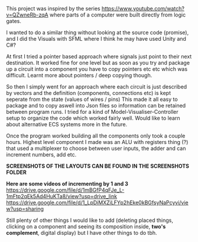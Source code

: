 This project was inspired by the series https://www.youtube.com/watch?v=QZwneRb-zqA where parts of a computer were built directly from logic gates.

I wanted to do a similar thing without looking at the source code (promise), and I did the Visuals with SFML where I think he may have used Unity and C#?

At first I tried a pointer based approach where signals just point to their next destination. It worked fine for one level but as soon as you try and package up a circuit into 
a component you have to copy pointers etc etc which was difficult. Learnt more about pointers / deep copying though.

So then I simply went for an approach where each circuit is just described by vectors and the definition (components, connections etc) is kept seperate from the state (values of wires / pins)
This made it all easy to package and to copy aswell into Json files so information can be retained between program runs.
I tried for a kind of Model-Visualiser-Controller setup to organize the code which worked fairly well. Would like to learn about alternative ECS systems more in the future.

Once the program worked building all the components only took a couple hours.
Highest level component I made was an ALU with registers thing (?) that used a multiplexer to choose between user inputs, the adder and can 
increment numbers, add etc.

**SCREENSHOTS OF THE LAYOUTS CAN BE FOUND IN THE SCREENSHOTS FOLDER**

**Here are some videos of incrementing by 1 and 3**
https://drive.google.com/file/d/1mBGfP4qFJe_L-1mFtp2qEk5Ad4HuKTa8/view?usp=drive_link
https://drive.google.com/file/d/1_LpDiMXZiLFYp2hEke0kBGfsyNaPcyvi/view?usp=sharing


Still plenty of other things I would like to add (deleting placed things, clicking on a component and seeing its composition inside, **two's complement**, digital display) 
but I have other things to do tbh.

